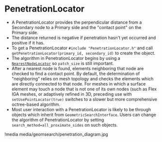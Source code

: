 # PenetrationLocator

- A PenetrationLocator provides the perpendicular distance from a Secondary node to a Primary side and the "contact point" on the Primary side.
- The distance returned is negative if penetration hasn't yet occurred and positive if it has.
- To get a PenetrationLocator `#include "PenetrationLocator.h"` and call `getPenetrationLocator(primary_id, secondary_id)` to create the object.
- The algorithm in PenetrationLocator begins by using a [`NearestNodeLocator`](/NearestNodeLocator.md) so `patch_size` is still important.
- After a nearest node is found, elements neighboring that node are checked to find a contact point.  By default, the determination of "neighboring" relies on mesh topology and checks the elements which are directly connected to that node.  For meshes in which a surface element may touch a node that is not one of its own nodes (such as Flex IGA meshes, or adaptively refined in 3D, preceding use with `setUsePointLocator(true)` switches to a slower but more comprehensive octree-based algorithm.
- Most user interaction with a PenetrationLocator is likely to be through objects which inherit from `GeometricSearchInterface`.  Users can change the algorithm of PenetrationLocator by setting `search_method=all_proximate_sides` on such objects.

!media media/geomsearch/penetration_diagram.jpg
